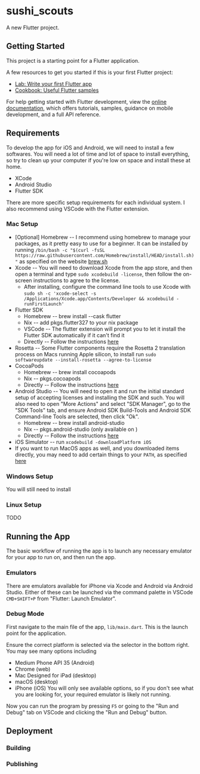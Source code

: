 # sushi_scouts

A new Flutter project.

## Getting Started

This project is a starting point for a Flutter application.

A few resources to get you started if this is your first Flutter project:

- [Lab: Write your first Flutter app](https://docs.flutter.dev/get-started/codelab)
- [Cookbook: Useful Flutter samples](https://docs.flutter.dev/cookbook)

For help getting started with Flutter development, view the
[online documentation](https://docs.flutter.dev/), which offers tutorials,
samples, guidance on mobile development, and a full API reference.

## Requirements

To develop the app for iOS and Android, we will need to install a few softwares. You will need a lot of time and lot of space to install everything, so try to clean up your computer if you're low on space and install these at home.
- XCode
- Android Studio
- Flutter SDK

There are more specific setup requirements for each individual system. I also recommend using VSCode with the Flutter extension.

### Mac Setup
- \[Optional\] Homebrew -- I recommend using homebrew to manage your packages, as it pretty easy to use for a beginner. It can be installed by running `/bin/bash -c "$(curl -fsSL https://raw.githubusercontent.com/Homebrew/install/HEAD/install.sh)"` as specified on the website [brew.sh](https://brew.sh/)
- Xcode -- You will need to download Xcode from the app store, and then open a terminal and type `sudo xcodebuild -license`, then follow the on-screen instructions to agree to the license.
    - After installing, configure the command line tools to use Xcode with `sudo sh -c 'xcode-select -s /Applications/Xcode.app/Contents/Developer && xcodebuild -runFirstLaunch'`
- Flutter SDK
    - Homebrew -- brew install --cask flutter
    - Nix -- add pkgs.flutter327 to your nix package
    - VSCode -- The flutter extension will prompt you to let it install the Flutter SDK automatically if it can't find it
    - Directly -- Follow the instructions [here](https://docs.flutter.dev/get-started/install/macos/mobile-ios#download-then-install-flutter)
- Rosetta -- Some Flutter components require the Rosetta 2 translation process on Macs running Apple silicon, to install run `sudo softwareupdate --install-rosetta --agree-to-license`
- CocoaPods
    - Homebrew -- brew install cocoapods
    - Nix -- pkgs.cocoapods
    - Directly -- Follow the instructions [here](https://guides.cocoapods.org/using/getting-started.html)
- Android Studio -- You will need to open it and run the initial standard setup of accepting licenses and installing the SDK and such. You will also need to open "More Actions" and select "SDK Manager", go to the "SDK Tools" tab, and ensure Android SDK Build-Tools and Android SDK Command-line Tools are selected, then click "Ok".
    - Homebrew -- brew install android-studio
    - Nix -- pkgs.android-studio (only available on )
    - Directly -- Follow the instructions [here](https://developer.android.com/studio/install#mac)
- iOS Simulator -- run `xcodebuild -downloadPlatform iOS`
- If you want to run MacOS apps as well, and you downloaded items directly, you may need to add certain things to your `PATH`, as specified [here](https://docs.flutter.dev/get-started/install/macos/desktop)

### Windows Setup
You will still need to install 

### Linux Setup
TODO

## Running the App
The basic workflow of running the app is to launch any necessary emulator for your app to run on, and then run the app.

### Emulators
There are emulators available for iPhone via Xcode and Android via Android Studio. Either of these can be launched via the command palette in VSCode `CMD+SHIFT+P` from "Flutter: Launch Emulator".

### Debug Mode
First navigate to the main file of the app, `lib/main.dart`. This is the launch point for the application.

Ensure the correct platform is selected via the selector in the bottom right. You may see many options including
- Medium Phone API 35 (Android)
- Chrome (web)
- Mac Designed for iPad (desktop)
- macOS (desktop)
- iPhone (iOS)
You will only see available options, so if you don't see what you are looking for, your required emulator is likely not running.

Now you can run the program by pressing `F5` or going to the "Run and Debug" tab on VSCode and clicking the "Run and Debug" button.

## Deployment

### Building

### Publishing